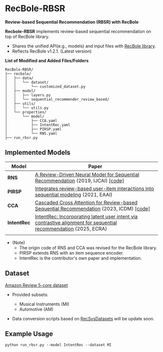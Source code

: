 # **RecBole-RBSR**
**Review-based Sequential Recommendation (RBSR) with RecBole**

**Recbole-RBSR** implements review-based sequential recommendation on top of RecBole library.
  - Shares the unified API(e.g., models) and input files with [RecBole library](https://github.com/RUCAIBox/RecBole). 
  - Reflects RecBole v1.2.1. (Latest version)   
     
**List of Modified and Added Files/Folders**

    RecBole-RBSR/
    ├── recbole/
    │   ├── data/
    │   │   └── dataset/
    │   │       └── customized_dataset.py
    │   ├── model/
    │   │   ├── layers.py
    │   │   └── sequential_recommender_review_based/
    │   ├── utils/
    │   │   └── utils.py
    │   └── properties/
    │       └── model/
    │           ├── CCA.yaml
    │           ├── IntentRec.yaml
    │           ├── PIRSP.yaml
    │           └── RNS.yaml
    ├── run_rbsr.py


## **Implemented Models**  
| Model      | Paper |
|------------|-------------|
| **RNS**       | [A Review-Driven Neural Model for Sequential Recommendation](https://www.ijcai.org/proceedings/2019/397) (2019, IJCAI) [[code]](https://github.com/WHUIR/RNS) |
| **PIRSP**    | [Integrates review-based user-item interactions into sequential modeling](https://www.sciencedirect.com/science/article/pii/S0952197621001962) (2021, EAAI) |
| **CCA**      | [Cascaded Cross Attention for Review-based Sequential Recommendation](https://ieeexplore.ieee.org/abstract/document/10415676) (2023, ICDM) [[code]](https://github.com/BING303/CCA)|
| **IntentRec**| [IntentRec: Incorporating latent user intent via contrastive alignment for sequential recommendation](https://www.sciencedirect.com/science/article/abs/pii/S156742232500047X) (2025, ECRA) | 
| |


- (Note)
  - The origin code of RNS and CCA was revised for the RecBole library.
  - PIRSP extends RNS with an item sequence encoder.
  - IntentRec is the contributor's own paper and implementation.


## Dataset
[Amazon Review 5-core dataset](https://jmcauley.ucsd.edu/data/amazon/index_2014.html)

- Provided subsets:
  - Musical Instruments (MI)
  - Automotive (AM)

- Data conversion scripts based on [RecSysDatasets](https://github.com/RUCAIBox/RecSysDatasets) will be update soon. 

## Example Usage

```
python run_rbsr.py --model IntentRec --dataset MI
```